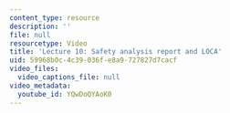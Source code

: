 ```yaml
---
content_type: resource
description: ''
file: null
resourcetype: Video
title: 'Lecture 10: Safety analysis report and LOCA'
uid: 59968b0c-4c39-036f-e8a9-727827d7cacf
video_files:
  video_captions_file: null
video_metadata:
  youtube_id: YQwDoQYAoK0
---
```

